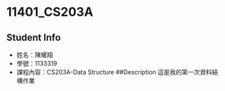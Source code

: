 # 11401_CS203A
## Student Info
- 姓名：陳耀翔
- 學號：1133319
- 課程內容：CS203A-Data Structure
##Description
這是我的第一次資料結構作業